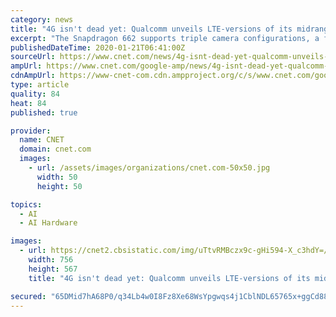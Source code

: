 ```yaml
---
category: news
title: "4G isn't dead yet: Qualcomm unveils LTE-versions of its midrange Snapdragon chips"
excerpt: "The Snapdragon 662 supports triple camera configurations, a first for the company's 6-series chips. It will also have Qualcomm's third-generation AI engine to let phone makers add things like avatars, night photography and face and voice authentication to cheaper phones. The processor comes integrated with the new X11 LTE modem that can ..."
publishedDateTime: 2020-01-21T06:41:00Z
sourceUrl: https://www.cnet.com/news/4g-isnt-dead-yet-qualcomm-unveils-lte-versions-of-its-midrange-snapdragon-chips/
ampUrl: https://www.cnet.com/google-amp/news/4g-isnt-dead-yet-qualcomm-unveils-lte-versions-of-its-midrange-snapdragon-chips/
cdnAmpUrl: https://www-cnet-com.cdn.ampproject.org/c/s/www.cnet.com/google-amp/news/4g-isnt-dead-yet-qualcomm-unveils-lte-versions-of-its-midrange-snapdragon-chips/
type: article
quality: 84
heat: 84
published: true

provider:
  name: CNET
  domain: cnet.com
  images:
    - url: /assets/images/organizations/cnet.com-50x50.jpg
      width: 50
      height: 50

topics:
  - AI
  - AI Hardware

images:
  - url: https://cnet2.cbsistatic.com/img/uTtvRMBczx9c-gHi594-X_c3hdY=/756x567/2019/12/17/7be74ffd-64e9-4938-aa31-3f17084d1fae/xiaomi-redmi-note-8-8.jpg
    width: 756
    height: 567
    title: "4G isn't dead yet: Qualcomm unveils LTE-versions of its midrange Snapdragon chips"

secured: "65DMid7hA68P0/q34Lb4w0I8Fz8Xe68WsYpgwqs4j1CblNDL65765x+ggCd88VPP/vOo3P/62BMSynQUF0KBf/T0dNRq1DN+5W/JiF1fqsCA5D/gdQorqlmRZg1ApDPi5j1Kkz8noDCN6JtbZ5lgO3p/5uJXGp35g9NHaZf5UXvxXYF8BoiwH7ByKGYqHU3Lm4tszfTXsLY/PBWMmmPGF4Mb28lNEr22eymbO09Kgf7AaZAqiJcSQVbOg1nyK9xWXu0BiXZAShebpr9p2meOizD0Sl+oESCxPZXStWhU9/s=;GvQ4CrVOm9UrFNIdTofuIg=="
---
```


